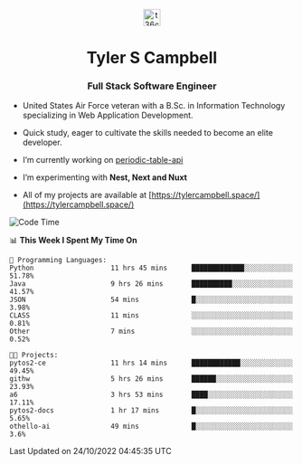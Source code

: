 <p align="center">
<a href="https://www.linkedin.com/in/t36campbell" target="blank"><img align="center" src="https://ik.imagekit.io/t36campbell/Portfolio/linkedin.png.original_m8bbGgPh6.png" alt="t36campbell" height="30" width="30" /></a>
</p>
<h1 align="center">Tyler S Campbell</h1>
<h3 align="center">Full Stack Software Engineer</h3>

* United States Air Force veteran with a B.Sc. in Information Technology specializing in Web Application Development. 

* Quick study, eager to cultivate the skills needed to become an elite developer.

* I’m currently working on [periodic-table-api](https://github.com/t36campbell/periodic-table-api)

* I’m experimenting with **Nest, Next and Nuxt**

* All of my projects are available at [https://tylercampbell.space/](https://tylercampbell.space/)

<!--START_SECTION:waka-->
![Code Time](http://img.shields.io/badge/Code%20Time-1%2C938%20hrs%2041%20mins-blue)

📊 **This Week I Spent My Time On** 

```text
💬 Programming Languages: 
Python                   11 hrs 45 mins      █████████████░░░░░░░░░░░░   51.78% 
Java                     9 hrs 26 mins       ██████████░░░░░░░░░░░░░░░   41.57% 
JSON                     54 mins             █░░░░░░░░░░░░░░░░░░░░░░░░   3.98% 
CLASS                    11 mins             ░░░░░░░░░░░░░░░░░░░░░░░░░   0.81% 
Other                    7 mins              ░░░░░░░░░░░░░░░░░░░░░░░░░   0.52%

🐱‍💻 Projects: 
pytos2-ce                11 hrs 14 mins      ████████████░░░░░░░░░░░░░   49.45% 
githw                    5 hrs 26 mins       ██████░░░░░░░░░░░░░░░░░░░   23.93% 
a6                       3 hrs 53 mins       ████░░░░░░░░░░░░░░░░░░░░░   17.11% 
pytos2-docs              1 hr 17 mins        █░░░░░░░░░░░░░░░░░░░░░░░░   5.65% 
othello-ai               49 mins             █░░░░░░░░░░░░░░░░░░░░░░░░   3.6%

```


 Last Updated on 24/10/2022 04:45:35 UTC
<!--END_SECTION:waka-->
